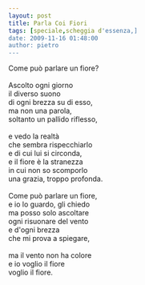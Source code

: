 ```yaml
---
layout: post
title: Parla Coi Fiori
tags: [speciale,scheggia d'essenza,]
date: 2009-11-16 01:48:00
author: pietro
---
```

Come può parlare un fiore?<br/><br/>Ascolto ogni giorno<br/>il diverso suono<br/>di ogni brezza su di esso,<br/>ma non una parola,<br/>soltanto un pallido riflesso,<br/><br/>e vedo la realtà<br/>che sembra rispecchiarlo<br/>e di cui lui si circonda,<br/>e il fiore è la stranezza<br/>in cui non so scomporlo<br/>una grazia, troppo profonda.<br/><br/>Come può parlare un fiore,<br/>e io lo guardo, gli chiedo<br/>ma posso solo ascoltare<br/>ogni risuonare del vento<br/>e d'ogni brezza<br/>che mi prova a spiegare,<br/><br/>ma il vento non ha colore<br/>e io voglio il fiore<br/>voglio il fiore.
